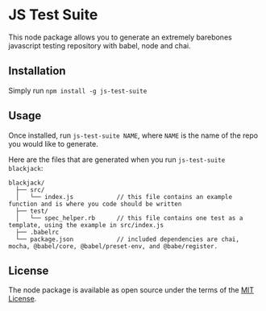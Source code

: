 # JS Test Suite

This node package allows you to generate an extremely barebones javascript testing repository with babel, node and chai.

## Installation

Simply run `npm install -g js-test-suite`

## Usage

Once installed, run `js-test-suite NAME`, where `NAME` is the name of the repo you
would like to generate.

Here are the files that are generated when you run `js-test-suite blackjack`:

```
blackjack/
  ├── src/                      
  │   └── index.js            // this file contains an example function and is where you code should be written
  ├── test/
  │   └── spec_helper.rb      // this file contains one test as a template, using the example in src/index.js
  ├── .babelrc                  
  └── package.json            // included dependencies are chai, mocha, @babel/core, @babel/preset-env, and @babe/register.
```


## License

The node package is available as open source under the terms of the [MIT License](https://opensource.org/licenses/MIT).
